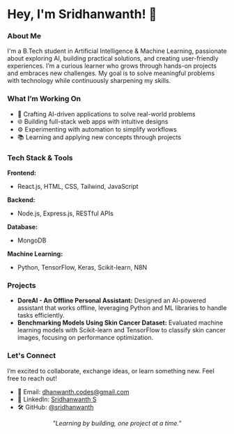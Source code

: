 # Hey, I'm Sridhanwanth! 👋

### About Me

I'm a B.Tech student in Artificial Intelligence & Machine Learning, passionate about exploring AI, building practical solutions, and creating user-friendly experiences. I’m a curious learner who grows through hands-on projects and embraces new challenges. My goal is to solve meaningful problems with technology while continuously sharpening my skills.

### What I’m Working On

- 🧠 Crafting AI-driven applications to solve real-world problems  
- 🌐 Building full-stack web apps with intuitive designs  
- ⚙️ Experimenting with automation to simplify workflows  
- 📚 Learning and applying new concepts through projects  

### Tech Stack & Tools

**Frontend:**  
- React.js, HTML, CSS, Tailwind, JavaScript  

**Backend:**  
- Node.js, Express.js, RESTful APIs

**Database:**  
- MongoDB  

**Machine Learning:**  
- Python, TensorFlow, Keras, Scikit-learn, N8N  

### Projects

- **DoreAI - An Offline Personal Assistant:** Designed an AI-powered assistant that works offline, leveraging Python and ML libraries to handle tasks efficiently.  
- **Benchmarking Models Using Skin Cancer Dataset:** Evaluated machine learning models with Scikit-learn and TensorFlow to classify skin cancer images, focusing on performance optimization.  

### Let's Connect

I’m excited to collaborate, exchange ideas, or learn something new. Feel free to reach out!  

- 📧 Email: [dhanwanth.codes@gmail.com](mailto:dhanwanth.codes@gmail.com)  
- 💼 LinkedIn: [Sridhanwanth S](https://www.linkedin.com/in/sridhanwanth-s-39b94a189)  
- 🛠️ GitHub: [@sridhanwanth](https://github.com/sridhanwanth)  

<p align="center">
  <i>"Learning by building, one project at a time."</i>
</p>
